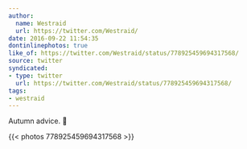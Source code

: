 ```yaml
---
author:
  name: Westraid
  url: https://twitter.com/Westraid/
date: 2016-09-22 11:54:35
dontinlinephotos: true
like_of: https://twitter.com/Westraid/status/778925459694317568/
source: twitter
syndicated:
- type: twitter
  url: https://twitter.com/Westraid/status/778925459694317568/
tags:
- westraid
---
```


Autumn advice. 🍂 

{{< photos 778925459694317568 >}}